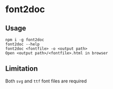 # font2doc
## Usage
```
npm i -g font2doc
font2doc --help
font2doc <fontfile> -o <output path>
Open <output path>/<fontfile>.html in browser
```

## Limitation
Both `svg` and `ttf` font files are required
